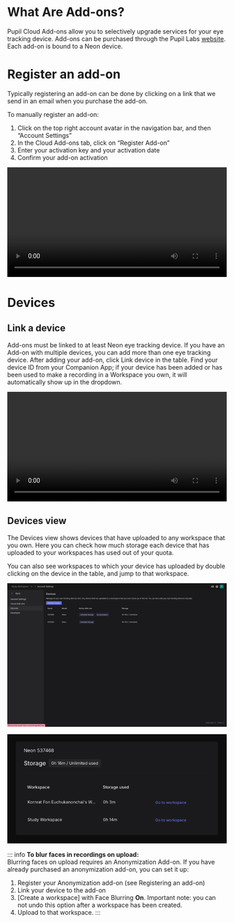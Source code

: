 # What Are Add-ons?
Pupil Cloud Add-ons allow you to selectively upgrade services for your eye tracking device. Add-ons can be purchased through the Pupil Labs [website](https://pupil-labs.com/products/cloud/pricing). Each add-on is bound to a Neon device.

# Register an add-on
Typically registering an add-on can be done by clicking on a link that we send in an email when you purchase the add-on.

To manually register an add-on: 

1. Click on the top right account avatar in the navigation bar, and then “Account Settings”
2. In the Cloud Add-ons tab, click on “Register Add-on”
3. Enter your activation key and your activation date
4. Confirm your add-on activation

<video width="100%" controls>
  <source src="./register_addon.mp4" type="video/mp4">
</video>

# Devices

## Link a device

Add-ons must be linked to at least Neon eye tracking device. If you have an Add-on with multiple devices, you can add more than one eye tracking device. After adding your add-on, click Link device in the table. Find your device ID from your Companion App; if your device has been added or has been used to make a recording in a Workspace you own, it will automatically show up in the dropdown.

<video width="100%" controls>
  <source src="./link_device.mp4" type="video/mp4">
</video>

## Devices view

The Devices view shows devices that have uploaded to any workspace that you own. Here you can check how much storage each device that has uploaded to your workspaces has used out of your quota. 

You can also see workspaces to which your device has uploaded by double clicking on the device in the table, and jump to that workspace.

![Devices Linking Devices](./link_device.png)

![Devices Storage](./device_storage.png)

::: info
**To blur faces in recordings on upload:**<br>
Blurring faces on upload requires an Anonymization Add-on. If you have already purchased an anonymization add-on, you can set it up:

1. Register your Anonymization add-on (see Registering an add-on)
2. Link your device to the add-on
3. [Create a workspace] with Face Blurring **On**. Important note: you can not undo this option after a workspace has been created. 
4. Upload to that workspace.
:::